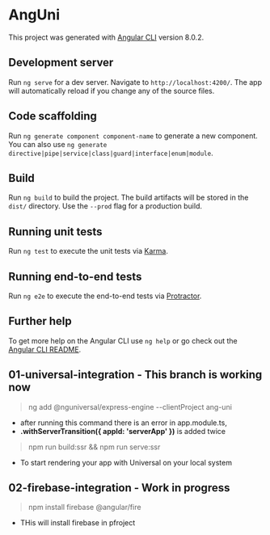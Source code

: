 # AngUni

This project was generated with [Angular CLI](https://github.com/angular/angular-cli) version 8.0.2.

## Development server

Run `ng serve` for a dev server. Navigate to `http://localhost:4200/`. The app will automatically reload if you change any of the source files.

## Code scaffolding

Run `ng generate component component-name` to generate a new component. You can also use `ng generate directive|pipe|service|class|guard|interface|enum|module`.

## Build

Run `ng build` to build the project. The build artifacts will be stored in the `dist/` directory. Use the `--prod` flag for a production build.

## Running unit tests

Run `ng test` to execute the unit tests via [Karma](https://karma-runner.github.io).

## Running end-to-end tests

Run `ng e2e` to execute the end-to-end tests via [Protractor](http://www.protractortest.org/).

## Further help

To get more help on the Angular CLI use `ng help` or go check out the [Angular CLI README](https://github.com/angular/angular-cli/blob/master/README.md).

## 01-universal-integration - **This branch is working now**
> ng add @nguniversal/express-engine --clientProject ang-uni
- after running this command there is an error in app.module.ts, 
- **.withServerTransition({ appId: 'serverApp' })** is added twice 
> npm run build:ssr && npm run serve:ssr
- To start rendering your app with Universal on your local system

## 02-firebase-integration - **Work in progress**
> npm install firebase @angular/fire
- THis will install firebase in pfroject

